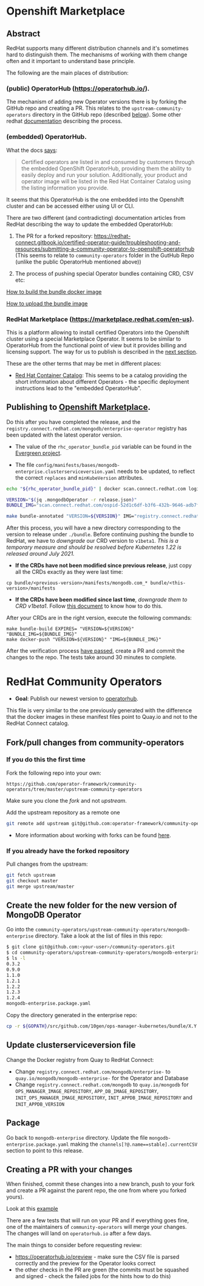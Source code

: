 # Openshift Marketplace

## Abstract

RedHat supports many different distribution channels and it's sometimes hard to
distinguish them. The mechanisms of working with them change often and it
important to understand base principle.

The following are the main places of distribution:

### (public) OperatorHub (https://operatorhub.io/).
The mechanism of adding new Operator versions there is by forking the GitHub
repo and creating a PR. This relates to the `upstream-community-operators`
directory in the GitHub repo (described [below](#community)). Some other redhat
[documentation](https://redhat-connect.gitbook.io/certified-operator-guide/troubleshooting-and-resources/submitting-a-community-operator-to-operatorhub.io#submission-process-overview)
describing the process.

### (embedded) OperatorHub.

What the docs
[says](https://redhat-connect.gitbook.io/partner-guide-for-red-hat-openshift-and-container/certify-your-operator/certify-your-operator-bundle-image):

> Certified operators are listed in and consumed by customers through the
> embedded OpenShift OperatorHub, providing them the ability to easily deploy
> and run your solution. Additionally, your product and operator image will be
> listed in the Red Hat Container Catalog using the listing information you
> provide.‌

It seems that this OperatorHub is the one embedded into the Openshift cluster
and can be accessed either using UI or CLI.

There are two different (and contradicting) documentation articles from RedHat
describing the way to update the embedded OperatorHub:

1. The PR for a forked repository:
https://redhat-connect.gitbook.io/certified-operator-guide/troubleshooting-and-resources/submitting-a-community-operator-to-openshift-operatorhub
(This seems to relate to `community-operators` folder in the GutHub Repo (unlike
the public OperatorHub mentioned above))

2. The process of pushing special Operator bundles containing CRD, CSV etc:

[How to build the bundle docker image](https://redhat-connect.gitbook.io/certified-operator-guide/ocp-deployment/operator-metadata/creating-the-metadata-bundle)

[How to upload the bundle image](https://redhat-connect.gitbook.io/partner-guide-for-red-hat-openshift-and-container/certify-your-operator/certify-your-operator-bundle-image/uploading-your-operator-bundle-image)


### RedHat Marketplace (https://marketplace.redhat.com/en-us).

This is a platform allowing to install certified Operators into the Openshift
cluster using a special Marketplace Operator. It seems to be similar to
OperatorHub from the functional point of view but it provides billing and
licensing support. The way for us to publish is described in the [next
section](#marketplace).

These are the other terms that may be met in different places:

* [Red Hat Container Catalog](https://catalog.redhat.com/): This seems to be a
  catalog providing the short information about different Operators - the
  specific deployment instructions lead to the "embedded OperatorHub".

## <a name="marketplace"></a> Publishing to [Openshift Marketplace](https://marketplace.redhat.com/en-us).

Do this after you have completed the release, and the
`registry.connect.redhat.com/mongodb/enterprise-operator` registry has been
updated with the latest operator version.

* The value of the `rhc_operator_bundle_pid` variable can be found
  in the [Evergreen
  project](https://evergreen.mongodb.com/projects##ops-manager-kubernetes).
  
* The file
  `config/manifests/bases/mongodb-enterprise.clusterserviceversion.yaml` needs
  to be updated, to reflect the correct `replaces` and `minKubeVersion`
  attributes.

```bash
echo "${rhc_operator_bundle_pid}" | docker scan.connect.redhat.com login -u unused --password-stdin

VERSION="$(jq .mongodbOperator -r release.json)"
BUNDLE_IMG="scan.connect.redhat.com/ospid-52d1c6df-b3f6-432b-9646-adb7f689e581/operator-bundle:${VERSION}"

make bundle-annotated "VERSION=${VERSION}" IMG="registry.connect.redhat.com/mongodb/enterprise-operator:${VERSION}"
```

After this process, you will have a new directory corresponding to the version
to release under `./bundle`. Before continuing pushing the bundle to RedHat, we
have to *downgrade* our CRD version to `v1beta1`. *This is a temporary measure
and should be resolved before Kubernetes 1.22 is released around July 2021.*

* **If the CRDs have not been modified since previous release**, just copy all the
  CRDs exactly as they were last time:

``` shell
cp bundle/<previous-version>/manifests/mongodb.com_* bundle/<this-version>/manifests
```

* **If the CRDs have been modified since last time**, *downgrade them to CRD
  v1beta1*. Follow [this
  document](https://kubernetes.io/docs/reference/using-api/deprecation-guide/#customresourcedefinition-v122)
  to know how to do this.

After your CRDs are in the right version, execute the following commands:

``` shell
make bundle-build EXPIRES= "VERSION=${VERSION}" "BUNDLE_IMG=${BUNDLE_IMG}"
make docker-push "VERSION=${VERSION}" "IMG=${BUNDLE_IMG}"
```

After the verification process [have
passed](https://connect.redhat.com/project/5894371/images), create a PR and
commit the changes to the repo. The tests take around 30 minutes to complete.


# <a name="community"></a> RedHat Community Operators

* **Goal**: Publish our newest version to [operatorhub](https://operatorhub.io).

This file is very similar to the one previously generated
with the difference that the docker images in these manifest files
point to Quay.io and not to the RedHat Connect catalog.


## Fork/pull changes from community-operators
### If you do this the first time
Fork the following repo into your own:

    https://github.com/operator-framework/community-operators/tree/master/upstream-community-operators

Make sure you clone the *fork* and not *upstream*.

Add the upstream repository as a remote one

```bash
git remote add upstream git@github.com:operator-framework/community-operators.git
```

* More information about working with forks can be found
[here](https://help.github.com/en/articles/fork-a-repo).

### If you already have the forked repository
Pull changes from the upstream:

```bash
git fetch upstream
git checkout master
git merge upstream/master
```

## Create the new folder for the new version of MongoDB Operator

Go into the
`community-operators/upstream-community-operators/mongodb-enterprise`
directory. Take a look at the list of files in this repo:

``` bash
$ git clone git@github.com:<your-user>/community-operators.git
$ cd community-operators/upstream-community-operators/mongodb-enterprise
$ ls -l
0.3.2
0.9.0
1.1.0
1.2.1
1.2.2
1.2.3
1.2.4
mongodb-enterprise.package.yaml
```

Copy the directory generated in the enterprise repo:

``` bash
cp -r ${GOPATH}/src/github.com/10gen/ops-manager-kubernetes/bundle/X.Y.Z .
```


## Update clusterserviceversion file

Change the Docker registry from Quay to RedHat Connect:

* Change `registry.connect.redhat.com/mongodb/enterprise-` to
  `quay.io/mongodb/mongodb-enterprise-` for the Operator and Database
* Change `registry.connect.redhat.com/mongodb` to `quay.io/mongodb` for
`OPS_MANAGER_IMAGE_REPOSITORY`, `APP_DB_IMAGE_REPOSITORY`,
`INIT_OPS_MANAGER_IMAGE_REPOSITORY`, `INIT_APPDB_IMAGE_REPOSITORY` and
`INIT_APPDB_VERSION`

## Package

Go back to `mongodb-enterprise` directory. Update the file
`mongodb-enterprise.package.yaml` making the
`channels[?@.name==stable].currentCSV` section to point to this release.

## Creating a PR with your changes

When finished, commit these changes into a new branch, push to your
fork and create a PR against the parent repo, the one from where you forked yours).

Look at this [example](https://github.com/operator-framework/community-operators/pull/540)

There are a few tests that will run on your PR and if everything goes
fine, one of the maintainers of `community-operators` will merge your
changes. The changes will land on `operatorhub.io` after a few days.

The main things to consider before requesting review:

* https://operatorhub.io/preview - make sure the CSV file is parsed correctly
  and the preview for the Operator looks correct
* the other checks in the PR are green (the commits must be squashed and
  signed - check the failed jobs for the hints how to do this)
